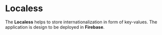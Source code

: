 # Localess

The **Localess** helps to store internationalization in form of key-values.
The application is design to be deployed in **Firebase**. 
